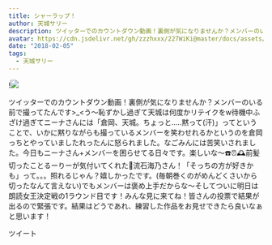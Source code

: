 ```yaml
---
title: シャーラップ！
author: 天城サリー
description: ツイッターでのカウントダウン動画！裏側が気になりませんか？メンバーのいる前で撮ってたんです&gt;_&lt;う〜恥ずかし過ぎて天城は何度かリテイクをw待機中ふざけ過ぎてニーナさんには「倉岡、天城。ちょっと......
avatar: https://cdn.jsdelivr.net/gh/zzzhxxx/227WiKi@master/docs/assets/photo/avatar/sally.jpg
date: "2018-02-05"
tags:
  - 天城サリー
---
```


!![](https://cdn.jsdelivr.net/gh/zzzhxxx/227WiKi-image@master/blog-image/sally-2018-02-05_1.jpg)


ツイッターでのカウントダウン動画！裏側が気になりませんか？メンバーのいる前で撮ってたんです>_<う〜恥ずかし過ぎて天城は何度かリテイクをw待機中ふざけ過ぎてニーナさんには「倉岡、天城。ちょっと.....黙って(汗)」ってということで、いかに黙りながらも撮っているメンバーを笑わせれるかというのを倉岡っちとやっていましたれったんに怒られました。なごみんには苦笑いされました。今日もニーナさん+メンバーを困らせてる日々です。楽しいな〜☎️⏰🕰前髪切ったことるーりーが気付いてくれた💙流石海乃さん！「そっちの方が好きかも」って。。。照れるじゃん？嬉しかったです。(毎朝巻くのがめんどくさいから切ったなんて言えない)でもメンバーは褒め上手だからな〜そしてついに明日は朗読女王決定戦の1ラウンド目です！みんな見に来てね！皆さんの投票で結果が出るので緊張です。結果はどうであれ、練習した作品をお見せできたら良いなぁと思います！


ツイート



